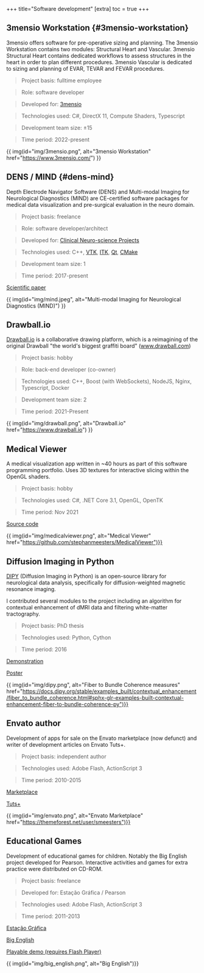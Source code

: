 +++
title="Software development"
[extra]
  toc = true
+++

## 3mensio Workstation {#3mensio-workstation}

3mensio offers software for pre-operative sizing and planning. The 3mensio Workstation contains two modules: Structural Heart and Vascular. 3mensio Structural Heart contains dedicated workflows to assess structures in the heart in order to plan different procedures. 3mensio Vascular is dedicated to sizing and planning of EVAR, TEVAR and FEVAR procedures.

> Project basis: fulltime employee 

> Role: software developer

> Developed for: [3mensio](https://3mensio.com/)

> Technologies used: C#, DirectX 11, Compute Shaders, Typescript

> Development team size: ±15

> Time period: 2022-present

{{ img(id="img/3mensio.png", alt="3mensio Workstation" href="https://www.3mensio.com/") }}




## DENS / MIND {#dens-mind}

Depth Electrode Navigator Software (DENS) and Multi-modal Imaging for Neurological Diagnostics (MIND) are CE-certified software packages for medical data visualization and pre-surgical evaluation in the neuro domain.

> Project basis: freelance

> Role: software developer/architect

> Developed for: [Clinical Neuro-science Projects](https://cnsprojects.nl/)

> Technologies used: C++, [VTK](https://vtk.org/), [ITK](https://itk.org/), [Qt](https://www.qt.io/), [CMake](https://cmake.org/)

> Development team size: 1

> Time period: 2017-present

[Scientific paper](https://rdcu.be/cClyR)

{{ img(id="img/mind.jpeg", alt="Multi-modal Imaging for Neurological Diagnostics (MIND)") }}





## Drawball.io

[Drawball.io](https://drawball.io) is a collaborative drawing platform, which is a reimagining of the original Drawball "the world's biggest graffiti board" (www.drawball.com)

> Project basis: hobby

> Role: back-end developer (co-owner)

> Technologies used: C++, Boost (with WebSockets), NodeJS, Nginx, Typescript, Docker

> Development team size: 2

> Time period: 2021-Present

{{ img(id="img/drawball.png", alt="Drawball.io" href="https://www.drawball.io") }}






## Medical Viewer

A medical visualization app written in ~40 hours as part of this software programming portfolio. Uses 3D textures for interactive slicing within the OpenGL shaders.

> Project basis: hobby

> Technologies used: C#, .NET Core 3.1, OpenGL, OpenTK

> Time period: Nov 2021

[Source code](https://github.com/stephanmeesters/MedicalViewer)

{{ img(id="img/medicalviewer.png", alt="Medical Viewer" href="https://github.com/stephanmeesters/MedicalViewer")}}





## Diffusion Imaging in Python

[DIPY](https://github.com/dipy/dipy) (Diffusion Imaging in Python) is an open-source library for neurological data analysis, specifically for diffusion-weighted magnetic resonance imaging.

I contributed several modules to the project including an algorithm for contextual enhancement of dMRI data and filtering white-matter tractography.

> Project basis: PhD thesis 

> Technologies used: Python, Cython

> Time period: 2016 

[Demonstration](https://docs.dipy.org/stable/examples_built/contextual_enhancement/index.html)

[Poster](../pdf/FBC_poster.pdf)

{{ img(id="img/dipy.png", alt="Fiber to Bundle Coherence measures" href="https://docs.dipy.org/stable/examples_built/contextual_enhancement/fiber_to_bundle_coherence.html#sphx-glr-examples-built-contextual-enhancement-fiber-to-bundle-coherence-py")}}


## Envato author

Development of apps for sale on the Envato marketplace (now defunct) and writer of development articles on Envato Tuts+.

> Project basis: independent author 

> Technologies used: Adobe Flash, ActionScript 3

> Time period: 2010-2015

[Marketplace](https://themeforest.net/user/smeesters)

[Tuts+](https://tutsplus.com/authors/stephan-meesters)

{{ img(id="img/envato.png", alt="Envato Marketplace" href="https://themeforest.net/user/smeesters")}}


## Educational Games

Development of educational games for children. Notably the Big English project developed for Pearson.
Interactive activities and games for extra practice were distributed on CD-ROM.

> Project basis: freelance

> Developed for: Estação Gráfica / Pearson

> Technologies used: Adobe Flash, ActionScript 3

> Time period: 2011-2013 

[Estação Gráfica](https://www.facebook.com/egraficasl/)

[Big English](http://www.pearsonlongman.com/bigenglish/)

[Playable demo (requires Flash Player)](http://www.pearsonlongman.com/bigenglish/cdrom/index.html?WT.ac=BIG_student_CDROM_demo)

{{ img(id="img/big_english.png", alt="Big English")}}
